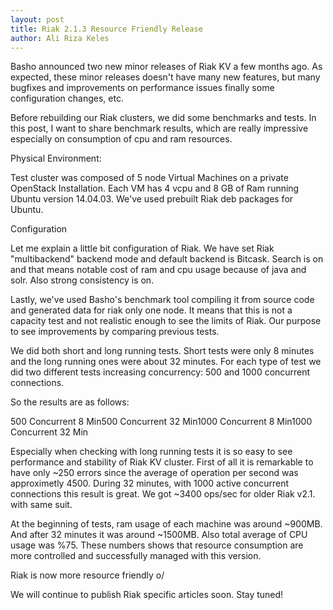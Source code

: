```yaml
---
layout: post
title: Riak 2.1.3 Resource Friendly Release
author: Ali Riza Keles
---
```


Basho announced two new minor releases of Riak KV a few months ago. As expected, these minor releases doesn't have many new features, but many bugfixes and improvements on performance issues finally some configuration changes, etc.

Before rebuilding our Riak clusters, we did some benchmarks and tests. In this post, I want to share benchmark results, which are really impressive especially on consumption of cpu and ram resources.

Physical Environment:

Test cluster was composed of 5 node Virtual Machines on a private OpenStack Installation.
Each VM has 4 vcpu and 8 GB of Ram running Ubuntu version 14.04.03.
We've used prebuilt Riak deb packages for Ubuntu.

Configuration

Let me explain a little bit configuration of Riak. We have set Riak "multibackend" backend mode and default backend is Bitcask. Search is on and that means notable cost of ram and cpu usage because of java and solr. Also strong consistency is on.

Lastly, we've used Basho's benchmark tool compiling it from source code and generated data for riak only one node. It means that this is not a capacity test and not realistic enough to see the limits of Riak. Our purpose to see improvements by comparing previous tests.

We did both short and long running tests. Short tests were only 8 minutes and the long running ones were about 32 minutes. For each type of test we did two different tests increasing concurrency: 500 and 1000 concurrent connections.

So the results are as follows:

500 Concurrent 8 Min500 Concurrent 32 Min1000 Concurrent 8 Min1000 Concurrent 32 Min

Especially when checking with long running tests it is so easy to see performance and stability of Riak KV cluster. First of all it is remarkable to have only ~250 errors since the average of operation per second was approximetly 4500. During 32 minutes, with 1000 active concurrent connections this result is great. We got ~3400 ops/sec for older Riak v2.1. with same suit.

At the beginning of tests, ram usage of each machine was around ~900MB. And after 32 minutes it was around ~1500MB. Also total average of CPU usage was %75. These numbers shows that resource consumption are more controlled and successfully managed with this version.

Riak is now more resource friendly o/

We will continue to publish Riak specific articles soon.
Stay tuned!
